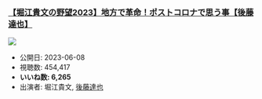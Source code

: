 ### [【堀江貴文の野望2023】地方で革命！ポストコロナで思う事【後藤達也】](https://www.youtube.com/watch?v=75jO3xyJoaY)
[![](https://img.youtube.com/vi/75jO3xyJoaY/sddefault.jpg)](https://www.youtube.com/watch?v=75jO3xyJoaY)
-   公開日: 2023-06-08
-   視聴数: 454,417
-   **いいね数: 6,265**
-   出演者: 堀江貴文, [後藤達也](/rehacq_fan/people/後藤達也 "wikilink")
